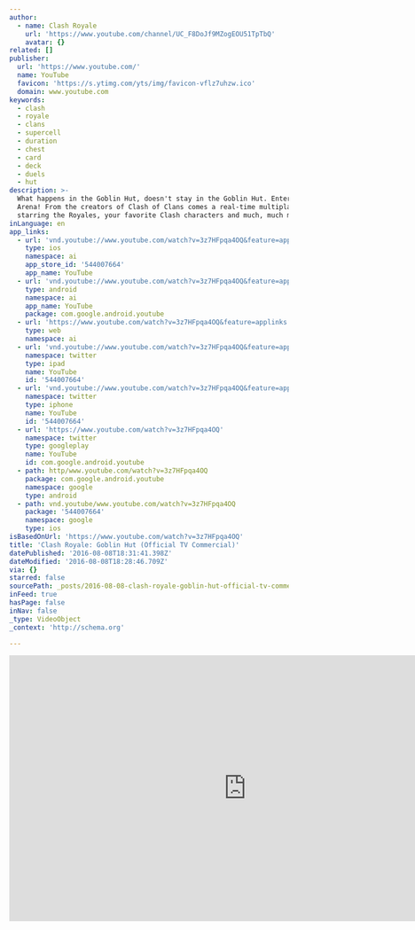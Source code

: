 ```yaml
---
author:
  - name: Clash Royale
    url: 'https://www.youtube.com/channel/UC_F8DoJf9MZogEOU51TpTbQ'
    avatar: {}
related: []
publisher:
  url: 'https://www.youtube.com/'
  name: YouTube
  favicon: 'https://s.ytimg.com/yts/img/favicon-vflz7uhzw.ico'
  domain: www.youtube.com
keywords:
  - clash
  - royale
  - clans
  - supercell
  - duration
  - chest
  - card
  - deck
  - duels
  - hut
description: >-
  What happens in the Goblin Hut, doesn't stay in the Goblin Hut. Enter the
  Arena! From the creators of Clash of Clans comes a real-time multiplayer game
  starring the Royales, your favorite Clash characters and much, much more.
inLanguage: en
app_links:
  - url: 'vnd.youtube://www.youtube.com/watch?v=3z7HFpqa4OQ&feature=applinks'
    type: ios
    namespace: ai
    app_store_id: '544007664'
    app_name: YouTube
  - url: 'vnd.youtube://www.youtube.com/watch?v=3z7HFpqa4OQ&feature=applinks'
    type: android
    namespace: ai
    app_name: YouTube
    package: com.google.android.youtube
  - url: 'https://www.youtube.com/watch?v=3z7HFpqa4OQ&feature=applinks'
    type: web
    namespace: ai
  - url: 'vnd.youtube://www.youtube.com/watch?v=3z7HFpqa4OQ&feature=applinks'
    namespace: twitter
    type: ipad
    name: YouTube
    id: '544007664'
  - url: 'vnd.youtube://www.youtube.com/watch?v=3z7HFpqa4OQ&feature=applinks'
    namespace: twitter
    type: iphone
    name: YouTube
    id: '544007664'
  - url: 'https://www.youtube.com/watch?v=3z7HFpqa4OQ'
    namespace: twitter
    type: googleplay
    name: YouTube
    id: com.google.android.youtube
  - path: http/www.youtube.com/watch?v=3z7HFpqa4OQ
    package: com.google.android.youtube
    namespace: google
    type: android
  - path: vnd.youtube/www.youtube.com/watch?v=3z7HFpqa4OQ
    package: '544007664'
    namespace: google
    type: ios
isBasedOnUrl: 'https://www.youtube.com/watch?v=3z7HFpqa4OQ'
title: 'Clash Royale: Goblin Hut (Official TV Commercial)'
datePublished: '2016-08-08T18:31:41.398Z'
dateModified: '2016-08-08T18:28:46.709Z'
via: {}
starred: false
sourcePath: _posts/2016-08-08-clash-royale-goblin-hut-official-tv-commercial.md
inFeed: true
hasPage: false
inNav: false
_type: VideoObject
_context: 'http://schema.org'

---
```

<iframe src="https://cdn.embedly.com/widgets/media.html?src=https%3A%2F%2Fwww.youtube.com%2Fembed%2F3z7HFpqa4OQ%3Ffeature%3Doembed&amp;url=http%3A%2F%2Fwww.youtube.com%2Fwatch%3Fv%3D3z7HFpqa4OQ&amp;image=https%3A%2F%2Fi.ytimg.com%2Fvi%2F3z7HFpqa4OQ%2Fhqdefault.jpg&amp;key=b7d04c9b404c499eba89ee7072e1c4f7&amp;type=text%2Fhtml&amp;schema=youtube" width="854" height="480" scrolling="no" frameborder="0" allowfullscreen="" style=""></iframe>